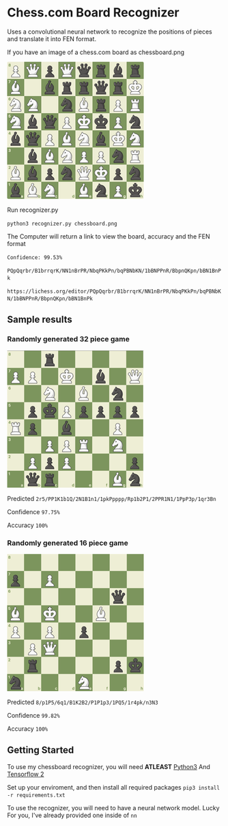 # Chess.com Board Recognizer

Uses a convolutional neural network to recognize the positions of pieces and translate it into FEN format.

If you have an image of a chess.com board as chessboard.png

![Example ChessBoard](./readme/chessboard.png)

Run recognizer.py

`python3 recognizer.py chessboard.png`

The Computer will return a link to view the board, accuracy and the FEN format

`Confidence: 99.53%`

`PQpQqrbr/B1brrqrK/NN1nBrPR/NbqPKkPn/bqPBNbKN/1bBNPPnR/BbpnQKpn/bBN1BnPk`

`https://lichess.org/editor/PQpQqrbr/B1brrqrK/NN1nBrPR/NbqPKkPn/bqPBNbKN/1bBNPPnR/BbpnQKpn/bBN1BnPk`

## Sample results

### Randomly generated 32 piece game

![example1](./readme/example1.png)

Predicted `2r5/PP1K1b1Q/2N1B1n1/1pkPpppp/Rp1b2P1/2PPR1N1/1PpP3p/1qr3Bn`

Confidence `97.75%`

Accuracy `100%`

### Randomly generated 16 piece game

![example2](./readme/example2.png)

Predicted `8/p1P5/6q1/B1K2B2/P1P1p3/1PQ5/1r4pk/n3N3`

Confidence `99.82%`

Accuracy `100%`

## Getting Started

To use my chessboard recognizer, you will need **ATLEAST** [Python3](https://www.python.org/downloads/) And [Tensorflow 2](https://www.tensorflow.org/)

Set up your enviroment, and then install all required packages
```pip3 install -r requirements.txt```

To use the recognizer, you will need to have a neural network model.
Lucky For you, I've already provided one inside of `nn`